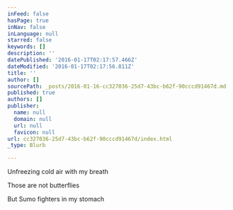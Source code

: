 ```yaml
---
inFeed: false
hasPage: true
inNav: false
inLanguage: null
starred: false
keywords: []
description: ''
datePublished: '2016-01-17T02:17:57.466Z'
dateModified: '2016-01-17T02:17:56.811Z'
title: ''
author: []
sourcePath: _posts/2016-01-16-cc327036-25d7-43bc-b62f-90cccd91467d.md
published: true
authors: []
publisher:
  name: null
  domain: null
  url: null
  favicon: null
url: cc327036-25d7-43bc-b62f-90cccd91467d/index.html
_type: Blurb

---
```

Unfreezing cold air with my breath

Those are not butterflies

But Sumo fighters in my stomach